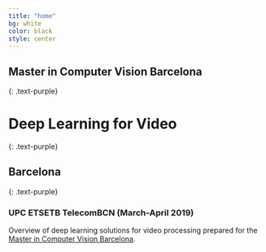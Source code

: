 ```yaml
---
title: "home"
bg: white
color: black
style: center
---
```


## Master in Computer Vision Barcelona
{: .text-purple}
# **Deep Learning for Video**
{: .text-purple}
## Barcelona
{: .text-purple}

### UPC ETSETB TelecomBCN (March-April 2019)

Overview of deep learning solutions for video processing prepared for the [Master in Computer Vision Barcelona](http://pagines.uab.cat/mcv/).
